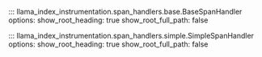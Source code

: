 ::: llama_index_instrumentation.span_handlers.base.BaseSpanHandler
options:
show_root_heading: true
show_root_full_path: false

::: llama_index_instrumentation.span_handlers.simple.SimpleSpanHandler
options:
show_root_heading: true
show_root_full_path: false
